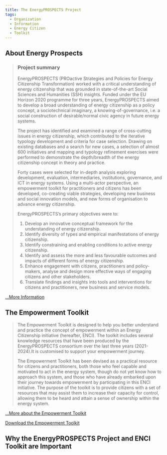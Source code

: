 ```yaml
---
title: The EnergyPROSPECTS Project
tags:
  - Organization
  - Information
  - Energy Citizen
  - Toolkit
---
```


## About Energy Prospects

> ### Project summary
>
> EnergyPROSPECTS (PROactive Strategies and Policies for Energy Citizenship Transformation) worked with a critical understanding of energy citizenship that was grounded in state-of-the-art Social Sciences and Humanities (SSH) insights. Funded under the EU Horizon 2020 programme for three years, EnergyPROSPECTS aimed to develop a broad understanding of energy citizenship as a policy concept, a sociotechnical imaginary, a knowing-of-governance, i.e. a social construction of desirable/normal civic agency in future energy systems.
>
> The project has identified and examined a range of cross-cutting issues in energy citizenship, which contributed to the iterative typology development and criteria for case selection. Drawing on existing databases and a search for new cases, a selection of almost 600 initiatives and mapping and typology refinement exercises were performed to demonstrate the depth/breadth of the energy citizenship concept in theory and practice.
>
> Forty cases were selected for in-depth analysis exploring development, evaluation, intermediaries, institutions, governance, and ICT in energy systems. Using a multi-actor perspective, an empowerment toolkit for practitioners and citizens has been developed, co-creating viable strategies, developing new business and social innovation models, and new forms of organisation to advance energy citizenship.
>
> EnergyPROSPECTS’s primary objectives were to:
>
> 1. Develop an innovative conceptual framework for the understanding of energy citizenship.
> 2. Identify diversity of types and empirical manifestations of energy citizenship.
> 3. Identify constraining and enabling conditions to active energy citizenship.
> 4. Identify and assess the more and less favourable outcomes and impacts of different forms of energy citizenship.
> 5. Enhance engagement with citizens, practitioners and policy-makers, analyse and design more effective ways of engaging citizens and other stakeholders.
> 6. Translate findings and insights into tools and interventions for citizens and practitioners, new business and service models.

[...More Information](https://www.energyprospects.eu/about-the-project/about-the-project/)

## The Empowerment Toolkit

> The Empowerment Toolkit is designed to help you better understand and practice the concept of empowerment within an Energy Citizenship initiative (hereafter, ENCI). The toolkit includes several knowledge resources that have been produced by the EnergyPROSPECTS consortium over the last three years (2021-2024).It is customised to support your empowerment journey.
>
> The Empowerment Toolkit has been devised as a practical resource for citizens and practitioners, both those who feel capable and motivated to act in the energy system, though do not yet know how to approach this system, and those who have already embarked upon their journey towards empowerment by participating in this ENCI initiative. The purpose of the toolkit is to provide citizens with a set of resources that may assist them to increase their capacity for control, allowing them to be heard and attain a sense of ownership within the energy system.

[...More about the Empowerment Toolkit](https://www.energyprospects.eu/toolkit/the-enci-concept-and-its-typology-what-it-entails-and-why-might-be-relevant-for-you/)

[Download the Empowerment Toolkit](https://www.energyprospects.eu/fileadmin/user_upload/lu_portal/www.energycitizen.eu/EnergyPROSPECTS_D2.1_310821_final.pdf.)

## Why the EnergyPROSPECTS Project and ENCI Toolkit are Important


